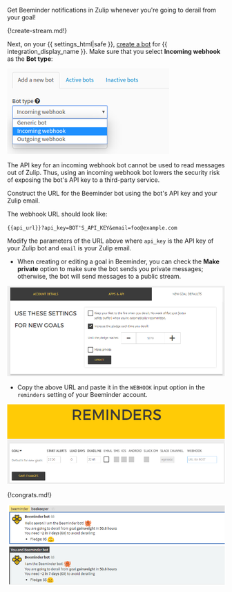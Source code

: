 Get Beeminder notifications in Zulip whenever you're going to derail from your goal!

{!create-stream.md!}

Next, on your {{ settings_html|safe }}, [create a bot](/help/add-a-bot-or-integration) for
{{ integration_display_name }}. Make sure that you select
**Incoming webhook** as the **Bot type**:

![](/static/images/help/bot_types.png)

The API key for an incoming webhook bot cannot be used to read messages out
of Zulip. Thus, using an incoming webhook bot lowers the security risk of
exposing the bot's API key to a third-party service.

Construct the URL for the Beeminder bot using the bot's API key and your Zulip email.

The webhook URL should look like:

`{{api_url}}?api_key=BOT'S_API_KEY&email=foo@example.com`

Modify the parameters of the URL above where `api_key` is the API key of your Zulip bot
and `email` is your Zulip email.

* When creating or editing a goal in Beeminder, you can check the **Make private** option to make sure
the bot sends you private messages; otherwise, the bot will send messages to a public stream.

![](/static/images/integrations/beeminder/001.png)

* Copy the above URL and paste it in the `WEBHOOK` input option in the `reminders`
setting of your Beeminder account.

![](/static/images/integrations/beeminder/002.png)

{!congrats.md!}

![](/static/images/integrations/beeminder/003.png)

